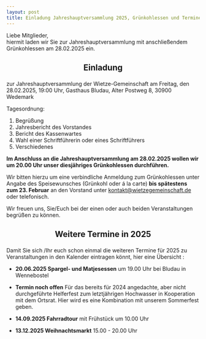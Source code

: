 ```yaml
---
layout: post
title: Einladung Jahreshauptversammlung 2025, Grünkohlessen und Termine
---
```

Liebe Mitglieder,  
hiermit laden wir Sie zur Jahreshauptversammlung mit anschließendem Grünkohlessen am 28.02.2025 ein.


<h2><p align="center">Einladung</p></h2>
zur Jahreshauptversammlung der Wietze-Gemeinschaft
am Freitag, den 28.02.2025, 19:00 Uhr,
Gasthaus Bludau, Alter Postweg 8, 30900 Wedemark
  
Tagesordnung:
1.	Begrüßung
2.	Jahresbericht des Vorstandes
3.	Bericht des Kassenwartes
4.	Wahl einer Schriftführerin oder eines Schriftführers
5.	Verschiedenes
  
  
  
**Im Anschluss an die Jahreshauptversammlung am 28.02.2025 wollen wir um
20.00 Uhr unser diesjähriges Grünkohlessen durchführen.**

  
Wir bitten hierzu um eine verbindliche Anmeldung zum Grünkohlessen unter Angabe des Speisewunsches (Grünkohl oder á la carte) **bis spätestens zum 23. Februar** 
an den Vorstand unter   kontakt@wietzegemeinschaft.de   oder telefonisch.
  
  
Wir freuen uns, Sie/Euch bei der einen oder auch beiden Veranstaltungen begrüßen zu können.
  
  
  
<h2><p align="center">Weitere Termine in 2025</p></h2>
  
Damit Sie sich /Ihr euch schon einmal die weiteren Termine für 2025 zu Veranstaltungen in den Kalender eintragen könnt, hier eine Übersicht :
  
- **20.06.2025	Spargel- und Matjesessen** um 19.00 Uhr bei Bludau in Wennebostel


- **Termin noch offen**  Für das bereits für 2024 angedachte, aber nicht durchgeführte Helferfest zum letztjährigen Hochwasser in Kooperation mit dem Ortsrat. 
Hier wird es eine Kombination mit unserem Sommerfest geben.
  
  
- **14.09.2025	Fahrradtour** mit Frühstück um 10.00 Uhr

- **13.12.2025 	Weihnachtsmarkt** 15.00 - 20.00 Uhr 

